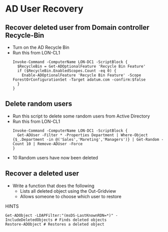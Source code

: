 # AD User Recovery
## Recover deleted user from Domain controller Recycle-Bin

- Turn on the AD Recycle Bin
- Run this from LON-CL1
  ```
  Invoke-Command -ComputerName LON-DC1 -ScriptBlock {
    $RecycleBin = Get-ADOptionalFeature 'Recycle Bin Feature'
    if ($RecycleBin.EnabledScopes.Count -eq 0) {
      Enable-ADOptionalFeature 'Recycle Bin Feature' -Scope ForestOrConfigurationSet -Target adatum.com -confirm:$false
    }
  }  
  ```
## Delete random users

- Run this script to delete some random users from Active Directory
- Run this from LON-CL1
  ```
  Invoke-Command -ComputerName LON-DC1 -ScriptBlock {  
    Get-ADUser -Filter * -Properties Department | Where-Object {$_.Department -in @('Sales','Mareting','Managers')} | Get-Random -Count 10 | Remove-ADUser -Force
  }  
  ```
- 10 Random users have now been deleted

## Recover a deleted user

- Write a function that does the following
  - Lists all deleted object using the Out-Gridview
  - Allows someone to choose which user to restore

HINTS

```
Get-ADObject -LDAPFilter:"(msDS-LastKnownRDN=*)" -IncludeDeletedObjects # Finds deleted objects
Restore-ADObject # Restores a deleted object 
```


